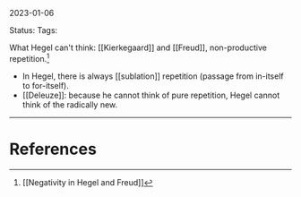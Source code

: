 2023-01-06

Status: 
Tags: 

What Hegel can't think: [[Kierkegaard]] and [[Freud]], non-productive repetition.[^1]
- In Hegel, there is always [[sublation]] repetition (passage from in-itself to for-itself). 
- [[Deleuze]]: because he cannot think of pure repetition, Hegel cannot think of the radically new.



---
# References

[^1]: [[Negativity in Hegel and Freud]]